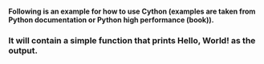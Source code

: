 
#### Following is an example for how to use Cython (examples are taken from Python documentation or Python high performance (book)).

### It will contain a simple function that prints Hello, World! as the output.
